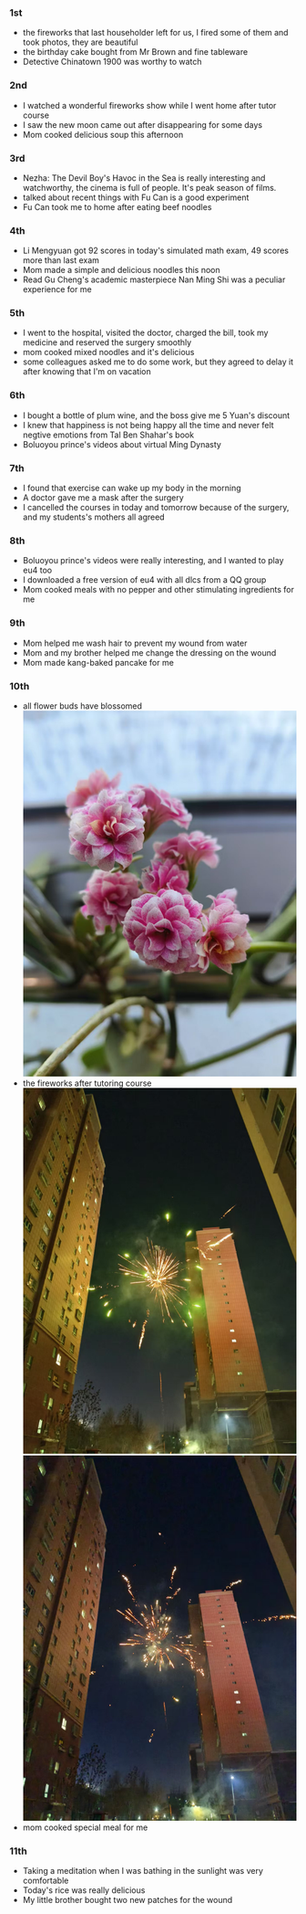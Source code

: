 ### 1st
- the fireworks that last householder left for us, I fired some of them and took photos, they are beautiful
- the birthday cake bought from Mr Brown and fine tableware
- Detective Chinatown 1900 was worthy to watch

### 2nd
- I watched a wonderful fireworks show while I went home after tutor course
- I saw the new moon came out after disappearing for some days
- Mom cooked delicious soup this afternoon

### 3rd
- Nezha: The Devil Boy's Havoc in the Sea is really interesting and watchworthy, the cinema is full of people. It's peak season of films.
- talked about recent things with Fu Can is a good experiment
- Fu Can took me to home after eating beef noodles

### 4th
- Li Mengyuan got 92 scores in today's simulated math exam, 49 scores more than last exam
- Mom made a simple and delicious noodles this noon
- Read Gu Cheng's academic masterpiece Nan Ming Shi was a peculiar experience for me

### 5th
- I went to the hospital, visited the doctor, charged the bill, took my medicine and reserved the surgery smoothly
- mom cooked mixed noodles and it's delicious
- some colleagues asked me to do some work, but they agreed to delay it after knowing that I'm on vacation

### 6th
- I bought a bottle of plum wine, and the boss give me 5 Yuan's discount
- I knew that happiness is not being happy all the time and never felt negtive emotions from Tal Ben Shahar's book
- Boluoyou prince's videos about virtual Ming Dynasty

### 7th
- I found that exercise can wake up my body in the morning
- A doctor gave me a mask after the surgery
- I cancelled the courses in today and tomorrow because of the surgery, and my students's mothers all agreed

### 8th
- Boluoyou prince's videos were really interesting, and I wanted to play eu4 too
- I downloaded a free version of eu4 with all dlcs from a QQ group
- Mom cooked meals with no pepper and other stimulating ingredients for me

### 9th
- Mom helped me wash hair to prevent my wound from water
- Mom and my brother helped me change the dressing on the wound
- Mom made kang-baked pancake for me

### 10th
- all flower buds have blossomed
![](./Images/20250210-all%20flower%20buds%20blossomed.jpg)
- the fireworks after tutoring course
![](./Images/20250210-fireworks-1.jpg)
![](./Images/20250210-fireworks-2.jpg)
- mom cooked special meal for me

### 11th
- Taking a meditation when I was bathing in the sunlight was very comfortable
- Today's rice was really delicious
- My little brother bought two new patches for the wound
